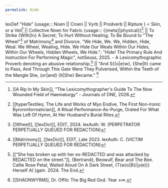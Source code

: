 ```yaml
---
permalink: Hide
---
```

lexDef "Hide" {usage::: Noen || Croen || Vyrb || Prodverb || Ripture } < Skin, or a Veil[^HideNoen] || Collective Noen for Fabric {usage::: {{meta}|physical}}[^HideCroen] || To Strike {With|In} A Secret; To Hurt Without Healing; To Be Bound to "The Wheel"[^w] of Matrimony[^M] and Divorce. "We Hide, We. We, Hidden, Hide, Weal. We Wheel, Wealing, Hide. We Hide Our Weals Within Our Hides, Within Our Wheels, Hidden Wheels, We Hide."; "Hide! The Primary Rule And Instruction For Performing Magic", notSeuss, 2025. - A Lexicomythographic Proverb denoting an abusive relationship.[^HideProdverb] || "And S{{o|e}w}, {She|It} came to Pass, And Through This Gate Were They Pulverised, Within the Teeth of the Mangle She, {or|and} {It|She} Became." [^HideRipture]

[^HideNoen]: [[A Rip In My Skin]], "The Lexicomythographer's Guide To The Now Wounded Field of Haematurgy" - Journals of DNE, 2026.
[^HideCroen]: [[hyperTextiles; The Life and Works of Myo Endive, The First Non-Ironic Byroninformatician]], A Ritual Performance-As-Purge, Orated For What Was Left Of Hymn, At Her Husband's Burial Rites.
[^HideProdverb]: [[“She has broken up with her ex-REDACTED and was attacked by REDACTED on the street.”]], {Bertrand}, Beowulf, Bear and The Bee. Callie Rose Petal, Wailed Aloud On A Dark Street, {T(w)o|B{i|y(e)}} Herself A( )gain. 2024. The End.
[^HideRipture]: [[SHAONWYRM]], Dr. Offilc The Big Red God. Year ±∞.
[^w]: [[Wheel]], [[lexDict]], EDIT, 2024. lexAuth: W. {PERPETRATOR PERPETUALLY QUEUED FOR REDACTION}
[^M]: [[Matrimony]],  [[lexDict]], EDIT, Late 2023. lexAuth: C. {VICTIM PERPETUALLY QUEUED FOR REDACTION}